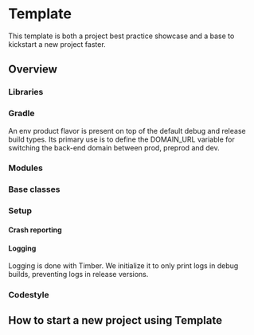 # Template

This template is both a project best practice showcase and a base to kickstart a new project faster.

## Overview

### Libraries

### Gradle

An env product flavor is present on top of the default debug and release build types. Its primary use is to define the DOMAIN_URL variable for switching the back-end domain between prod, preprod and dev.

### Modules

### Base classes

### Setup

#### Crash reporting

#### Logging

Logging is done with Timber. We initialize it to only print logs in debug builds, preventing logs in release versions.

### Codestyle

## How to start a new project using Template
